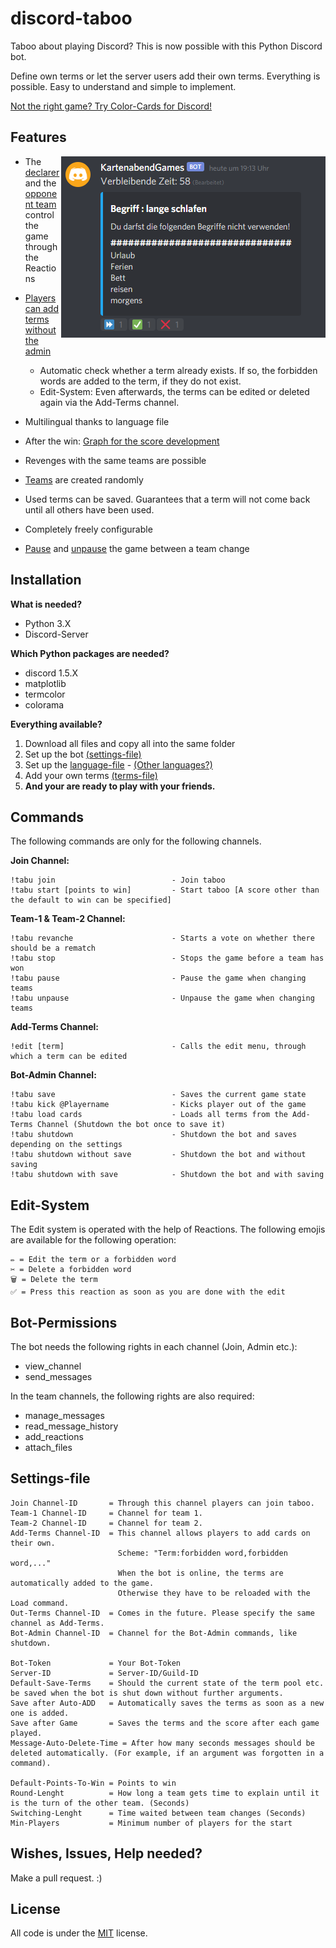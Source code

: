 # discord-taboo

Taboo about playing Discord?
This is now possible with this Python Discord bot.

Define own terms or let the server users add their own terms. Everything is possible. Easy to understand and simple to implement.

[Not the right game? Try Color-Cards for Discord!](https://github.com/Frosch2010/discord-color-cards)

## Features

<img src="https://github.com/Frosch2010/discord-taboo/blob/main/Screenshots/explainer_react.png" height="290" width="423" align="right">

* The [declarer](https://github.com/Frosch2010/discord-taboo/blob/main/Screenshots/explainer_react.png) and the [opponent team](https://github.com/Frosch2010/discord-taboo/blob/main/Screenshots/team_react.png) control the game through the Reactions

* [Players can add terms without the admin](https://github.com/Frosch2010/discord-taboo/blob/main/Screenshots/ADD-Terms.png)
  * Automatic check whether a term already exists. If so, the forbidden words are added to the term, if they do not exist.
  * Edit-System: Even afterwards, the terms can be edited or deleted again via the Add-Terms channel.

* Multilingual thanks to language file

* After the win: [Graph for the score development](https://github.com/Frosch2010/discord-taboo/blob/main/Screenshots/win_graph.png)
  
* Revenges with the same teams are possible
  
* [Teams](https://github.com/Frosch2010/discord-taboo/blob/main/Screenshots/start_message.png) are created randomly  

* Used terms can be saved. Guarantees that a term will not come back until all others have been used.

* Completely freely configurable

* [Pause](https://github.com/Frosch2010/discord-taboo/blob/main/Screenshots/PauseGame.png) and [unpause](https://github.com/Frosch2010/discord-taboo/blob/main/Screenshots/Waiting.png) the game between a team change


## Installation

**What is needed?**
* Python 3.X
* Discord-Server

**Which Python packages are needed?**
* discord 1.5.X
* matplotlib
* termcolor
* colorama

**Everything available?**
1. Download all files and copy all into the same folder
2. Set up the bot [(settings-file)](https://github.com/Frosch2010/discord-taboo/blob/main/tabu-settings.txt)
3. Set up the [language-file](https://github.com/Frosch2010/discord-taboo/blob/main/tabu-language.txt) - [(Other languages?)](https://github.com/Frosch2010/discord-taboo/tree/main/other-languages)
4. Add your own terms [(terms-file)](https://github.com/Frosch2010/discord-taboo/blob/main/tabu-terms.txt)
5. **And your are ready to play with your friends.**

## Commands


The following commands are only for the following channels.

**Join Channel:**
```
!tabu join                          - Join taboo
!tabu start [points to win]         - Start taboo [A score other than the default to win can be specified]
```

**Team-1 & Team-2 Channel:**
```
!tabu revanche                      - Starts a vote on whether there should be a rematch
!tabu stop                          - Stops the game before a team has won
!tabu pause                         - Pause the game when changing teams
!tabu unpause                       - Unpause the game when changing teams
```

**Add-Terms Channel:**
```
!edit [term]                        - Calls the edit menu, through which a term can be edited
```

**Bot-Admin Channel:**
```
!tabu save                          - Saves the current game state
!tabu kick @Playername              - Kicks player out of the game
!tabu load cards                    - Loads all terms from the Add-Terms Channel (Shutdown the bot once to save it)
!tabu shutdown                      - Shutdown the bot and saves depending on the settings
!tabu shutdown without save         - Shutdown the bot and without saving
!tabu shutdown with save            - Shutdown the bot and with saving
```

## Edit-System

The Edit system is operated with the help of Reactions. The following emojis are available for the following operation:
```
✏️ = Edit the term or a forbidden word
✂️ = Delete a forbidden word
🗑 = Delete the term
✅ = Press this reaction as soon as you are done with the edit
```

## Bot-Permissions

The bot needs the following rights in each channel (Join, Admin etc.):
* view_channel
* send_messages

In the team channels, the following rights are also required:
* manage_messages
* read_message_history
* add_reactions
* attach_files


## Settings-file

```
Join Channel-ID       = Through this channel players can join taboo.
Team-1 Channel-ID     = Channel for team 1.
Team-2 Channel-ID     = Channel for team 2.
Add-Terms Channel-ID  = This channel allows players to add cards on their own. 
                        Scheme: "Term:forbidden word,forbidden word,..."
                        When the bot is online, the terms are automatically added to the game.
                        Otherwise they have to be reloaded with the Load command.
Out-Terms Channel-ID  = Comes in the future. Please specify the same channel as Add-Terms.
Bot-Admin Channel-ID  = Channel for the Bot-Admin commands, like shutdown.

Bot-Token             = Your Bot-Token
Server-ID             = Server-ID/Guild-ID
Default-Save-Terms    = Should the current state of the term pool etc. be saved when the bot is shut down without further arguments.
Save after Auto-ADD   = Automatically saves the terms as soon as a new one is added.
Save after Game       = Saves the terms and the score after each game played.
Message-Auto-Delete-Time = After how many seconds messages should be deleted automatically. (For example, if an argument was forgotten in a command).

Default-Points-To-Win = Points to win
Round-Lenght          = How long a team gets time to explain until it is the turn of the other team. (Seconds)
Switching-Lenght      = Time waited between team changes (Seconds)
Min-Players           = Minimum number of players for the start
```

## Wishes, Issues, Help needed?
Make a pull request. :)


## License
All code is under the [MIT](https://choosealicense.com/licenses/mit/) license.
